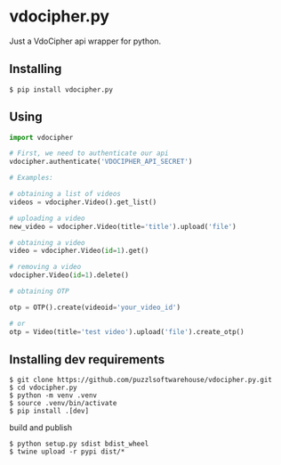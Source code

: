 # vdocipher.py
Just a VdoCipher api wrapper for python.

Installing
--------

```shell script 
$ pip install vdocipher.py
```    
 
Using
--------

```python 
import vdocipher 

# First, we need to authenticate our api
vdocipher.authenticate('VDOCIPHER_API_SECRET')

# Examples:

# obtaining a list of videos
videos = vdocipher.Video().get_list()

# uploading a video
new_video = vdocipher.Video(title='title').upload('file')

# obtaining a video
video = vdocipher.Video(id=1).get()

# removing a video
vdocipher.Video(id=1).delete()

# obtaining OTP

otp = OTP().create(videoid='your_video_id')

# or
otp = Video(title='test video').upload('file').create_otp()
```

Installing dev requirements
--------

```shell script 
$ git clone https://github.com/puzzlsoftwarehouse/vdocipher.py.git
$ cd vdocipher.py
$ python -m venv .venv
$ source .venv/bin/activate
$ pip install .[dev]
```

build and publish

```shell script
$ python setup.py sdist bdist_wheel
$ twine upload -r pypi dist/*
```



    
    
    